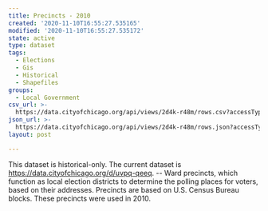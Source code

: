 ```yaml
---
title: Precincts - 2010
created: '2020-11-10T16:55:27.535165'
modified: '2020-11-10T16:55:27.535172'
state: active
type: dataset
tags:
  - Elections
  - Gis
  - Historical
  - Shapefiles
groups:
  - Local Government
csv_url: >-
  https://data.cityofchicago.org/api/views/2d4k-r48m/rows.csv?accessType=DOWNLOAD
json_url: >-
  https://data.cityofchicago.org/api/views/2d4k-r48m/rows.json?accessType=DOWNLOAD
layout: post

---
```

This dataset is historical-only.  The current dataset is https://data.cityofchicago.org/d/uvpq-qeeq. -- Ward precincts, which function as local election districts to determine the polling places for voters, based on their addresses. Precincts are based on U.S. Census Bureau blocks. These precincts were used in 2010.
